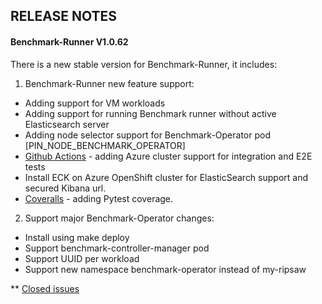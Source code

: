 
## RELEASE NOTES

#### Benchmark-Runner V1.0.62

There is a new stable version for Benchmark-Runner, it includes:

1. Benchmark-Runner new feature support:
   
* Adding support for VM workloads
* Adding support for running Benchmark runner without active Elasticsearch server
* Adding node selector support for Benchmark-Operator pod [PIN_NODE_BENCHMARK_OPERATOR]
* [Github Actions](https://github.com/redhat-performance/benchmark-runner/runs/3169383450?check_suite_focus=true) - adding Azure cluster support for integration and E2E tests
* Install ECK on Azure OpenShift cluster for ElasticSearch support and secured Kibana url.
* [Coveralls](https://coveralls.io/github/redhat-performance/benchmark-runner?branch=main) - adding Pytest coverage.

2. Support major Benchmark-Operator changes:

* Install using make deploy
* Support benchmark-controller-manager pod
* Support UUID per workload
* Support new namespace benchmark-operator instead of my-ripsaw


** [Closed issues](https://github.com/redhat-performance/benchmark-runner/issues?q=is%3Aissue+is%3Aclosed)